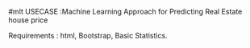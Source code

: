 #mlt
USECASE :Machine Learning Approach for Predicting Real Estate house price 

Requirements : html, Bootstrap, Basic Statistics.
